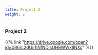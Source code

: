 ```yaml
---
title: Project 2
weight: 2
---
```


### Project 2

{{% link "https://drive.google.com/open?id=0B6rL2dUirhNfNDlsUHBWWklINXc" %}}
